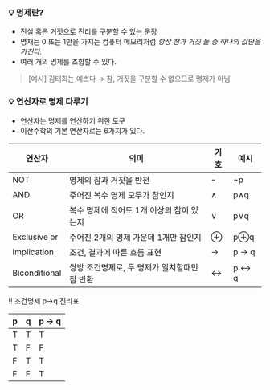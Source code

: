 ### 💡 명제란?

- 진실 혹은 거짓으로 진리를 구분할 수 있는 문장
- 명재는 0 또는 1만을 가지는 컴퓨터 메모리처럼 _항상 참과 거짓 둘 중 하나의 값만을 가진다._
- 여러 개의 명제를 조합할 수 있다.

> [예시] 김태희는 예쁘다 → 참, 거짓을 구분할 수 없으므로 명제가 아님


### 💡 연산자로 명제 다루기

- 연산자는 명제를 연산하기 위한 도구
- 이산수학의 기본 연산자로는 6가지가 있다.

| 연산자 | 의미 | 기호 | 예시 |
| ------------ | ------------------------------ | ---- | ------ |
| NOT | 명제의 참과 거짓을 반전 | ¬ | ¬p |
| AND | 주어진 복수 명제 모두가 참인지 | ∧ | p∧q |
| OR | 복수 명제에 적어도 1개 이상의 참이 있는지 | ∨ | p∨q | 
| Exclusive or | 주어진 2개의 명제 가운데 1개만 참인지 | ⊕ | p⊕q |
| Implication | 조건, 결과에 따른 흐름 표현 | → | p → q |
| Biconditional | 쌍방 조건명제로, 두 명제가 일치할때만 참 반환 | ↔ | p ↔ q |

‼️ 조건명제 p→q 진리표

| p | q | p → q |
| --| -- | ----- |
| T | T | T |
| T | F | F |
| F | T | T |
| F | F | T |
